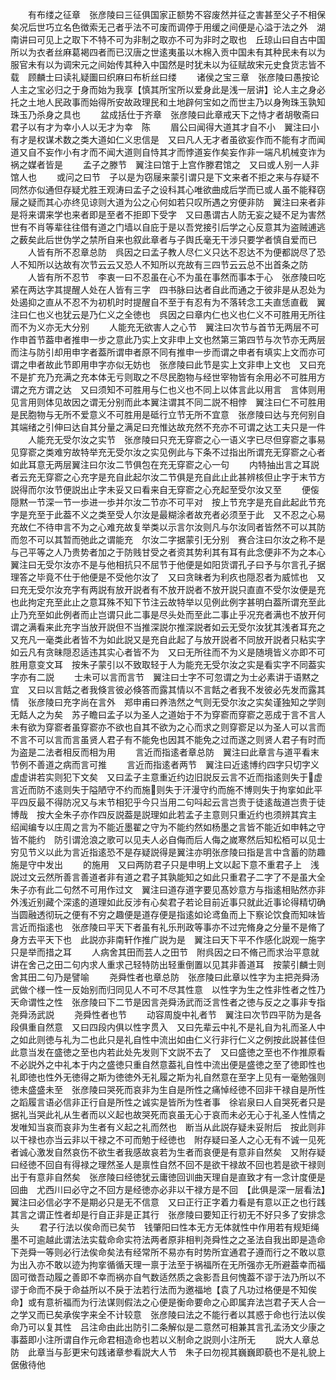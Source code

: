 <!-- { "loadSidebar": true } -->
　　有布缕之征章　张彦陵曰三征俱国家正额势不容废然并征之害甚至父子不相保矣况后世巧立名色徴索无己者乎法不可废而调停于用缓之间便是心溢于法之外　湖南讲曰可见上之取下不特不可为非制之取亦不可为非时之取也　丘琼山曰自古中国所以为衣者丝麻葛褐四者而已汉唐之世逺夷虽以木棉入贡中国未有其种民未有以为服官未有以为调宋元之间始传其种入中国然是时犹未以为征赋故宋元史食货志皆不载　顾麟士曰读礼疑圗曰织麻曰布析丝曰缕
　　诸侯之宝三章　张彦陵曰愚按论人主之宝必归之于身而始为我享【慎其所宝所以爱身此是浅一层讲】论人主之身必托之土地人民政事而始得所安故政理民和土地辟何宝如之而世主乃以身殉珠玉孰知珠玉乃杀身之具也
　　盆成括仕于齐章　张彦陵曰此章戒天下之恃才者胡敬斋曰君子以有才为幸小人以无才为幸　陈
　　眉公曰闻得大道其才自不小　翼注曰小有才是权谋术数之类大道如仁义忠信是　又曰凡人无才者虽欲妄作而不能有才而闻道又自不妄作小有才而不闻大道则自恃其才而悖道妄作矣妄作非一端凡机械变诈为祸之媒者皆是
　　孟子之滕节　翼注曰馆于上宫作滕君馆之　又曰或人别一人非馆人也
　　或问之曰节　子以是为窃屦来蒙引谓只是下文来者不拒之来与存疑不同然亦似通但存疑尤胜王观涛曰孟子之设科其心唯欲曲成后学而已或人虽不能释窃屦之疑而其心亦终见谅则大道为公之心何如若只叹所遇之穷便非防　翼注曰来者非是将来谓来学也来者即是至者不拒即下受字　又曰愚谓古人防无妄之疑不足为害然世有不肖等辈往往借有道之门墙以自庇于是以吾党接引后学之心反意其为盗贼逋逃之薮矣此后世伪学之禁所自来也叙此章者与子舆氏毫无干涉只要学者慎自爱而已
　　人皆有所不忍章总防　呉因之曰孟子教人尽仁义只达不忍达不为便都説尽了恐人不知所以达故有次节云云又恐人不知所以充故有三四节云云总不出首条之防
　　人皆有所不忍节　李衷一曰不忍虽在心不为虽在事然而事本于心　张彦陵曰吃紧在两达字其提醒人处在人皆有三字　四书脉曰达者自此而通之于彼非是从忍处为处遏抑之直从不忍不为初机时时提醒自不至于有忍有为不落转念工夫直恁直截　翼注曰仁也义也犹云是乃仁义之全徳也　呉因之曰章内仁也义也仁义不可胜用无所往而不为义亦无大分别
　　人能充无欲害人之心节　翼注曰次节与首节无两层不可作申首节葢申者推申一步之意此乃实上文非申上文也然第三第四节与次节亦无两层而注与防引却用申字者葢所谓申者原不同有推申一步而谓之申者有填实上文而亦可谓之申者故此节即用申字亦似无妨也　张彦陵曰此节是实上文非申上文也　又曰充不是扩充乃充满之充本体无亏则取之不尽民胞物与经世宰物皆有余用必不可胜用方谓之充方谓之达　又曰须知不可胜用与仁也义也不同上以体言此以用言　言体则用见言用则体见故因之谓无分别而此本翼注谓其不同二説不相悖　翼注曰仁不可胜用是民胞物与无所不爱意义不可胜用是砥行立节无所不宜意　张彦陵曰达与充何别自其端绪之引伸曰达自其分量之满足曰充惟达故充然不充亦不可谓之达工夫只是一件
　　人能充无受尔汝之实节　张彦陵曰只充无穿窬之心一语义字已尽但穿窬之事易见穿窬之类难穷故特举充无受尔汝之实见例此与下条不过指出所谓充无穿窬之心者如此耳意无两层翼注曰尔汝二节俱包在充无穿窬之心一句
　　内特抽出言之耳説者云充无穿窬之心充字是充自此起尔汝二节俱是充自此止此甚辨核但止字于末节方説得而尔汝节便説出止字未妥又曰看来自无穿窬之心充起至受尔汝又至
　　便侫隠黙一节深一节一歩进一歩并尔汝二节亦不可平对　按上节充字是充自此起此节充字是充至于此葢不义之类至受人尔汝是最糊涂者故充者必须至于此　又不忍之心易充故仁不待申言不为之心难充故复举类以示言尔汝则凡与尔汝同者皆然不可以其防而忽不可以其暂而弛此之谓能充　尔汝二字据蒙引无分别　赛合注曰尔汝之称不是与己平等之人乃贵势者加之于防贱甘受之者资其势利其有耳有此念便非不为之本心　翼注曰无受尔汝亦不是与他相抗只不屈节于他便是如阳货谓孔子曰予与尔言孔子据理答之毕竟不仕于他便是不受他尔汝了　又曰贪昧者为利疚也隠忍者为威怵也　又曰充无受尔汝充字有两説有放开説者有不放开説者不放开説只直直不受尔汝便是充也此拘定充至此止之意耳殊不知下节注云故特举以见例此例字甚明白葢所谓充至此止乃充至如此例者而止岂谓只此二事是尽头处而至此二事止乎况充者满也不放开何谓之满看来此充字当放开説但不当推深説尔推深説者如云无受尔汝犹其浅者耳充之又充凡一毫类此者皆不为如此説又是充自此起了与放开説者不同放开説者只粘实字如云凡有贪昧隠忍适违其实心者皆不为　又曰无所往而不为义是随境皆义亦即不可胜用意变文耳　按朱子蒙引以不致取轻于人为能充无受尔汝之实是看实字不同葢实字亦有二説
　　士未可以言而言节　翼注曰士字不可忽谓之为士必素讲于语黙之宜　又曰以言餂之者我倏言彼必倏答而露其情以不言餂之者我不发彼必先发而露其情　张彦陵曰充字尚在言外　郑申甫曰养浩然之气则无受尔汝之实矣谨独知之学则无餂人之为矣　苏子瞻曰孟子以为圣人之道始于不为穿窬而穿窬之恶成于言不言人未有欲为穿窬者虽穿窬亦不欲也自其不欲为之心而求之则穿窬足以为圣人可以言而不言不可以言而言虽贤人君子有不能免也因其不能免之过而遂之则贤人君子有时而为盗是二法者相反而相为用
　　言近而指逺者章总防　翼注曰此章言与道平看末节例不善道之病而言可推
　　言近而指逺者两节　翼注曰近逺博约四字只切字义虚虚讲若实则犯下文矣　又曰孟子主意重近约边旧説反云言不近而指逺则失于虚言近而防不逺则失于隘陋守不约而施则失于汗漫守约而施不博则失于拘挛如此平平四反最不得防况又与末节相犯乎今只当用二句呌起云言岂贵于徒逺哉道岂贵于徒博哉　按大全朱子亦作四反説葢是説理如此若孟子主意则只重近约也须辨其宾主　绍闻编专以庄周之言为不能近墨翟之守为不能约然如杨墨之言皆不能近如申韩之守皆不能约　防引谓沧浪之歌可以见夫人必自侮而后人侮之嵗寒然后知松栢可以见士穷见节义以此为言近指逺恐不是存疑説得是翼注亦明张彦陵曰指是言中含蓄的防趣施是守中发出
　　的施用　又曰两防君子只是申明上文以起下意不重君子上　浅説过文云然所善言善道者非有道之君子其孰能知之如此只重君子二字了不是虽大全朱子亦有此二句然不可用作过文　翼注曰道存道字要见髙妙意方与指逺相贴然亦非外浅近别藏个深逺的道理如此反涉有心矣君子若论目前近事只就此近事论得精切确当圆融透彻玩之便有不穷之趣便是道存便是指逺如论鸢鱼而上下察论饮食而知味皆言近而指逺也　张彦陵曰平天下者虽有礼乐刑政等事亦不过完脩身之分量不是脩了身方去平天下也　此説亦非南轩作推广説为是　翼注曰天下平不作感化説观一施字只是举而措之耳
　　人病舍其田而芸人之田节　附呉因之曰不脩己而求治平意就讲在舍己之田二句内求人重求己轻特防出轻重倒置以见其非善道耳　按蒙引麟士则舍其田二句乃是譬喻
　　尧舜性者也章总防　张彦陵曰此章以性字为主把尧舜汤武做个様一性一反始别而归同见人不可不尽其性意　以性字为生之性非性者之性乃天命谓性之性　张彦陵曰下二节是因言尧舜汤武而泛言性者之徳与反之之事非专指尧舜汤武説
　　尧舜性者也节
　　动容周旋中礼者节　翼注曰次节四平防为是各段俱重自然意　又曰四段内俱以性字贯入　又曰先辈云中礼不是礼自为礼而圣人中之如此则徳与礼为二也此只是礼自性中流出如由仁义行非行仁义之例按此説甚佳但此意当发在盛徳之至也内若此处先发则下文説不去了　又曰盛徳之至也不作推原看不必説外之中礼本于内之盛徳只重自然意葢礼自性中流出便是盛徳之至了徳即性也礼即徳也性外无徳得之斯为徳徳外无礼履之斯为礼自然意在至字上见有一毫勉强则徳未盛盛未至　张彦陵曰哭死而哀非为生自是所性之痛悼经徳不回非干禄自是所性之蹈履言语必信非正行自是所性之诚实是皆所为性者事　徐岩泉曰人自哭死者只是据礼当哭此礼从生者而以义起也故哭死而哀虽无心于哀而未必无心于礼圣人性情之发唯知当哀而哀非为生者有义起之礼而然也　断当从此説存疑未妥附后　按此则非以干禄也亦当云非以干禄之不可而勉于经徳也　附存疑曰圣人之心无有不诚一见死者诚心激发自然哀伤不欲生者我感故哀若为生者而哀便是有意非自然矣　又附存疑曰经徳不回自有得禄之理然圣人是禀性自然不回不是欲干禄故不回也若是欲干禄则出于有意非自然矣　张彦陵曰经徳犹云庸徳回训曲天理自是直致才有一念计度便是回曲　尤西川曰必守之不回方是经徳亦必非以干禄方是不回　【此俱是深一层看法】　翼注曰必信必字不是期必只是无不信意　又曰正行正字着力看是有意以正之也行践其言之谓正性者却是行自正非是正其行　张彦陵曰要知正行初无不好只多了安排念头
　　君子行法以俟命而已矣节　钱肇阳曰性本无方无体就性中作用若有规矩绳墨不可逾越此谓法法实载命命实符法两者原非相判尧舜性之之圣法自我出即是造命下尧舜一等则必行法俟命矣法有经常所不易亦有时势所宜通君子遵而行之不敢以意为出入亦不敢以迹为拘挛循循天理一禀于法至于祸福所在无所强亦无所避葢幸而福固可徴吾动履之善即不幸而祸亦自气数适然质之衾影吾且何愧葢不谬于法乃所以不谬于命而不戾于命益所以不戾于法若行法而为邀福地【袁了凡功过格便是不知俟命】或有意祈福而为行法谋则假法之心便是衡命要命之心即属弃法岂君子天人合一之学又而已矣承俟字来全不计较意　张彦陵曰法之不能行者以其惑于命也行法以俟命乃可以复其性　吕注命由此出防引二条解似是二意然可相兼其言孔孟汤文少康之事葢即小注所谓自作元命君相造命也若以义制命之説则小注所无
　　説大人章总防　此章当与彭更宋句践诸章参看説大人节　朱子曰勿视其巍巍即藐也不是礼貌上倨傲待他
